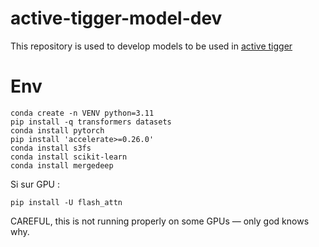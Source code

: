 # active-tigger-model-dev
This repository is used to develop models to be used in [active tigger](https://github.com/emilienschultz/activetigger)

# Env
```
conda create -n VENV python=3.11
pip install -q transformers datasets
conda install pytorch
pip install 'accelerate>=0.26.0'
conda install s3fs
conda install scikit-learn
conda install mergedeep
```
Si sur GPU : 
```
pip install -U flash_attn
```

CAREFUL, this is not running properly on some GPUs — only god knows why.